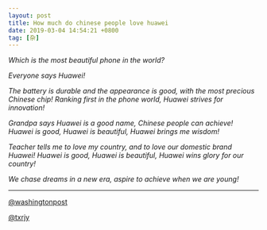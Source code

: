 ```yaml
---
layout: post
title: How much do chinese people love huawei
date: 2019-03-04 14:54:21 +0800
tag: [杂]
---
```


*Which is the most beautiful phone in the world?*

*Everyone says Huawei!*

*The battery is durable and the appearance is good, with the most precious Chinese chip! Ranking first in the phone world, Huawei strives for innovation!*

*Grandpa says Huawei is a good name, Chinese people can achieve! Huawei is good, Huawei is beautiful, Huawei brings me wisdom!*

*Teacher tells me to love my country, and to love our domestic brand Huawei! Huawei is good, Huawei is beautiful, Huawei wins glory for our country!*

*We chase dreams in a new era, aspire to achieve when we are young!*


***

[@washingtonpost](https://www.washingtonpost.com/world/2019/02/27/how-much-do-chinese-people-love-huawei-just-ask-these-cute-singing-children/?utm_term=.9b1045c3a076)

[@txrjy](www.txrjy.com/thread-1062356-1-1.html)